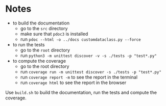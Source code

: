 # Notes

- to build the documentation
  - go to the `src` directory
  - make sure that `pdoc3` is installed
  - run `pdoc --html -o ../docs customdataclass.py --force`
- to run the tests
  - go to the `root` directory
  - run `python3 -m unittest discover -v -s ./tests -p "test*.py"`
- to compute the coverage
  - go to the root directory
  - run `coverage run -m unittest discover -s ./tests -p "test*.py"`
  - run `coverage report -m` to see the report in the terminal
  - run `coverage html` to see the report in the browser

Use `build.sh` to build the documentation, run the tests and compute the coverage.
